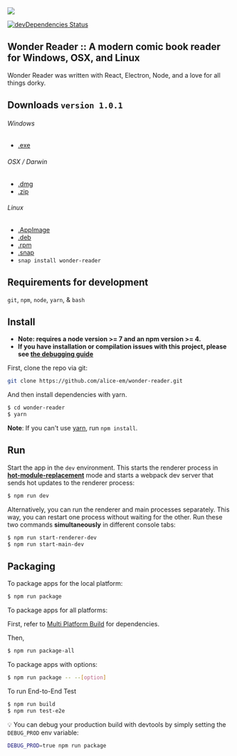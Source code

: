 <img src="https://electronjs.org/app-img/wonder-reader/wonder-reader-icon-128.png">

[![devDependencies Status](https://david-dm.org/alice-em/wonder-reader/dev-status.svg?style=flat-square)](https://david-dm.org/alice-em/wonder-reader?type=dev)

## Wonder Reader :: A modern comic book reader for Windows, OSX, and Linux
Wonder Reader was written with React, Electron, Node, and a love for all things dorky.

## Downloads `version 1.0.1`
###### Windows
* [.exe](http://sevenouncestudios.com/wonder-reader/bin/1.0.1/Wonder%20Reader%20Setup%201.0.1.exe)
###### OSX / Darwin
* [.dmg](http://sevenouncestudios.com/wonder-reader/bin/1.0.1/Wonder%20Reader-1.0.1.dmg)
* [.zip](http://sevenouncestudios.com/wonder-reader/bin/1.0.1/Wonder%20Reader-1.0.1-mac.zip)
###### Linux
* [.AppImage](http://sevenouncestudios.com/wonder-reader/bin/1.0.1/wonder-reader-1.0.1-x86_64.AppImage)
* [.deb](http://sevenouncestudios.com/wonder-reader/bin/1.0.1/wonder-reader_1.0.1_amd64.deb)
* [.rpm](http://sevenouncestudios.com/wonder-reader/bin/1.0.1/wonder-reader-1.0.1.x86_64.rpm)
* [.snap](http://sevenouncestudios.com/wonder-reader/bin/1.0.1/wonder-reader_1.0.1_amd64.snap)
* `snap install wonder-reader`

## Requirements for development
`git`, `npm`, `node`, `yarn`, & `bash`

## Install

* **Note: requires a node version >= 7 and an npm version >= 4.**
* **If you have installation or compilation issues with this project, please see [the debugging guide](https://github.com/chentsulin/electron-react-boilerplate/issues/400)**

First, clone the repo via git:

```bash
git clone https://github.com/alice-em/wonder-reader.git
```

And then install dependencies with yarn.

```bash
$ cd wonder-reader
$ yarn
```
**Note**: If you can't use [yarn](https://github.com/yarnpkg/yarn), run `npm install`.

## Run

Start the app in the `dev` environment. This starts the renderer process in [**hot-module-replacement**](https://webpack.js.org/guides/hmr-react/) mode and starts a webpack dev server that sends hot updates to the renderer process:

```bash
$ npm run dev
```

Alternatively, you can run the renderer and main processes separately. This way, you can restart one process without waiting for the other. Run these two commands **simultaneously** in different console tabs:

```bash
$ npm run start-renderer-dev
$ npm run start-main-dev
```

## Packaging

To package apps for the local platform:

```bash
$ npm run package
```

To package apps for all platforms:

First, refer to [Multi Platform Build](https://www.electron.build/multi-platform-build) for dependencies.

Then,
```bash
$ npm run package-all
```

To package apps with options:

```bash
$ npm run package -- --[option]
```

To run End-to-End Test

```bash
$ npm run build
$ npm run test-e2e
```

:bulb: You can debug your production build with devtools by simply setting the `DEBUG_PROD` env variable:
```bash
DEBUG_PROD=true npm run package
```
